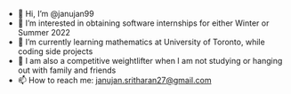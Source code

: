 - 👋 Hi, I’m @janujan99
- 👀 I’m interested in obtaining software internships for either Winter or Summer 2022
- 🌱 I’m currently learning mathematics at University of Toronto, while coding side projects
- 💞️ I am also a competitive weightlifter when I am not studying or hanging out with family and friends
- 📫 How to reach me: janujan.sritharan27@gmail.com

<!---
janujan99/janujan99 is a ✨ special ✨ repository because its `README.md` (this file) appears on your GitHub profile.
You can click the Preview link to take a look at your changes.
--->
